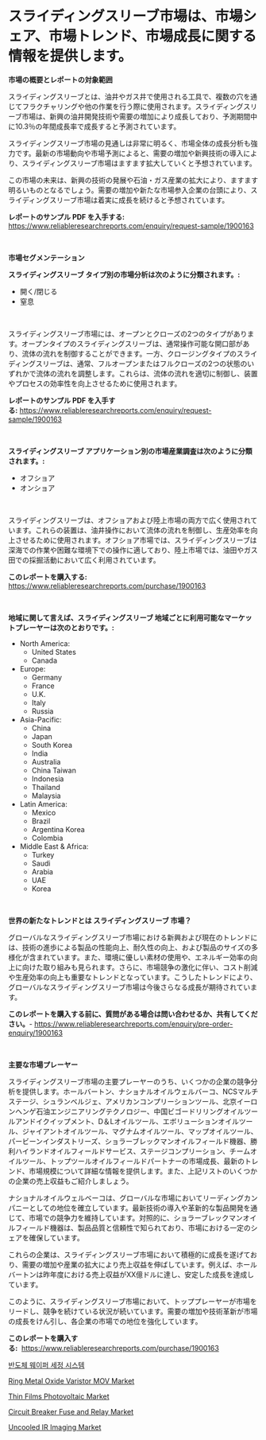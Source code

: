 <p><h1>スライディングスリーブ市場は、市場シェア、市場トレンド、市場成長に関する情報を提供します。</h1></p><p><strong>市場の概要とレポートの対象範囲</strong></p>
<p><p>スライディングスリーブとは、油井やガス井で使用される工具で、複数の穴を通じてフラクチャリングや他の作業を行う際に使用されます。スライディングスリーブ市場は、新興の油井開発技術や需要の増加により成長しており、予測期間中に10.3％の年間成長率で成長すると予測されています。</p><p>スライディングスリーブ市場の見通しは非常に明るく、市場全体の成長分析も強力です。最新の市場動向や市場予測によると、需要の増加や新興技術の導入により、スライディングスリーブ市場はますます拡大していくと予想されています。</p><p>この市場の未来は、新興の技術の発展や石油・ガス産業の拡大により、ますます明るいものとなるでしょう。需要の増加や新たな市場参入企業の台頭により、スライディングスリーブ市場は着実に成長を続けると予想されています。</p></p>
<p><strong>レポートのサンプル PDF を入手する:</strong> <a href="https://www.reliableresearchreports.com/enquiry/request-sample/1900163">https://www.reliableresearchreports.com/enquiry/request-sample/1900163</a></p>
<p>&nbsp;</p>
<p><strong>市場セグメンテーション</strong></p>
<p><strong>スライディングスリーブ タイプ別の市場分析は次のように分類されます。:</strong></p>
<p><ul><li>開く/閉じる</li><li>窒息</li></ul></p>
<p>&nbsp;</p>
<p><p>スライディングスリーブ市場には、オープンとクローズの2つのタイプがあります。オープンタイプのスライディングスリーブは、通常操作可能な開口部があり、流体の流れを制御することができます。一方、クロージングタイプのスライディングスリーブは、通常、フルオープンまたはフルクローズの2つの状態のいずれかで流体の流れを調整します。これらは、流体の流れを適切に制御し、装置やプロセスの効率性を向上させるために使用されます。</p></p>
<p><strong>レポートのサンプル PDF を入手する:</strong>&nbsp;<a href="https://www.reliableresearchreports.com/enquiry/request-sample/1900163">https://www.reliableresearchreports.com/enquiry/request-sample/1900163</a></p>
<p>&nbsp;</p>
<p><strong> スライディングスリーブ アプリケーション別の市場産業調査は次のように分類されます。:</strong></p>
<p><ul><li>オフショア</li><li>オンショア</li></ul></p>
<p>&nbsp;</p>
<p><p>スライディングスリーブは、オフショアおよび陸上市場の両方で広く使用されています。これらの装置は、油井操作において流体の流れを制御し、生産効率を向上させるために使用されます。オフショア市場では、スライディングスリーブは深海での作業や困難な環境下での操作に適しており、陸上市場では、油田やガス田での採掘活動において広く利用されています。</p></p>
<p><strong>このレポートを購入する:</strong>&nbsp; <a href="https://www.reliableresearchreports.com/purchase/1900163">https://www.reliableresearchreports.com/purchase/1900163</a></p>
<p>&nbsp;</p>
<p><strong>地域に関して言えば、スライディングスリーブ 地域ごとに利用可能なマーケットプレーヤーは次のとおりです。:</strong></p>
<p><ul>
    <li>
        North America:
        <ul>
            <li>United States</li>
            <li>Canada</li>
        </ul>
    </li>
    <li>
        Europe:
        <ul>
            <li>Germany</li>
            <li>France</li>
            <li>U.K.</li>
            <li>Italy</li>
            <li>Russia</li>
        </ul>
    </li>
    <li>
        Asia-Pacific:
        <ul>
            <li>China</li>
            <li>Japan</li>
            <li>South Korea</li>
            <li>India</li>
            <li>Australia</li>
            <li>China Taiwan</li>
            <li>Indonesia</li>
            <li>Thailand</li>
            <li>Malaysia</li>
        </ul>
    </li>
    <li>
        Latin America:
        <ul>
            <li>Mexico</li>
            <li>Brazil</li>
            <li>Argentina Korea</li>
            <li>Colombia</li>
        </ul>
    </li>
    <li>
        Middle East & Africa:
        <ul>
            <li>Turkey</li>
            <li>Saudi</li>
            <li>Arabia</li>
            <li>UAE</li>
            <li>Korea</li>
        </ul>
    </li>
    </ul></p>
<p>&nbsp;</p>
<p><strong>世界の新たなトレンドとは スライディングスリーブ 市場？</strong></p>
<p><p>グローバルなスライディングスリーブ市場における新興および現在のトレンドには、技術の進歩による製品の性能向上、耐久性の向上、および製品のサイズの多様化が含まれています。また、環境に優しい素材の使用や、エネルギー効率の向上に向けた取り組みも見られます。さらに、市場競争の激化に伴い、コスト削減や生産効率の向上も重要なトレンドとなっています。こうしたトレンドにより、グローバルなスライディングスリーブ市場は今後さらなる成長が期待されています。</p></p>
<p><strong>このレポートを購入する前に、質問がある場合は問い合わせるか、共有してください。</strong>- <a href="https://www.reliableresearchreports.com/enquiry/pre-order-enquiry/1900163">https://www.reliableresearchreports.com/enquiry/pre-order-enquiry/1900163</a></p>
<p>&nbsp;</p>
<p><strong>主要な市場プレーヤー</strong></p>
<p><p>スライディングスリーブ市場の主要プレーヤーのうち、いくつかの企業の競争分析を提供します。ホールバートン、ナショナルオイルウェルバーコ、NCSマルチステージ、シュランベルジェ、アメリカンコンプリーションツール、北京イーロンヘンゲ石油エンジニアリングテクノロジー、中国ビゴードリリングオイルツールアンドイクイップメント、D＆Lオイルツール、エボリューションオイルツール、ジャイアントオイルツール、マグナムオイルツール、マップオイルツール、パービーンインダストリーズ、ショラーブレックマンオイルフィールド機器、勝利ハイランドオイルフィールドサービス、ステージコンプリーション、チームオイルツール、トップツールオイルフィールドパートナーの市場成長、最新のトレンド、市場規模について詳細な情報を提供します。また、上記リストのいくつかの企業の売上収益もご紹介しましょう。</p><p>ナショナルオイルウェルベーコは、グローバルな市場においてリーディングカンパニーとしての地位を確立しています。最新技術の導入や革新的な製品開発を通じて、市場での競争力を維持しています。対照的に、ショラーブレックマンオイルフィールド機器は、製品品質と信頼性で知られており、市場における一定のシェアを確保しています。</p><p>これらの企業は、スライディングスリーブ市場において積極的に成長を遂げており、需要の増加や産業の拡大により売上収益を伸ばしています。例えば、ホールバートンは昨年度における売上収益がXX億ドルに達し、安定した成長を達成しています。</p><p>このように、スライディングスリーブ市場において、トッププレーヤーが市場をリードし、競争を続けている状況が続いています。需要の増加や技術革新が市場の成長をけん引し、各企業の市場での地位を強化しています。</p></p>
<p><strong>このレポートを購入する:</strong>&nbsp;&nbsp;<a href="https://www.reliableresearchreports.com/purchase/1900163">https://www.reliableresearchreports.com/purchase/1900163</a></p>
<p><p><a href="https://github.com/vs019sa3m8x/Market-Research-Report-List-1/blob/main/7540879186399.md">반도체 웨이퍼 세정 시스템</a></p><p><a href="https://github.com/mauripalmi/Market-Research-Report-List-2/blob/main/ring-metal-oxide-varistor-mov-market.md">Ring Metal Oxide Varistor MOV Market</a></p><p><a href="https://view.publitas.com/reportprime-1/thin-films-photovoltaic-market-size-and-growth-market-segmentation-regional-and-country-breakdowns-and-market-trends-for-period-from-2024-2031/">Thin Films Photovoltaic Market</a></p><p><a href="https://github.com/gulaimolin/Market-Research-Report-List-3/blob/main/circuit-breaker-fuse-and-relay-market.md">Circuit Breaker Fuse and Relay Market</a></p><p><a href="https://view.publitas.com/reportprime-1/uncooled-ir-imaging-market-research-report-forecasted-for-period-from-2024-2031-by-market-type-market-application-and-region/">Uncooled IR Imaging Market</a></p></p>